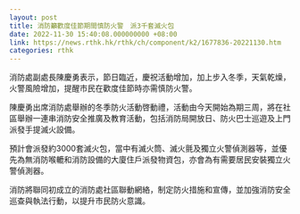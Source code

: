 ```yaml
---
layout: post
title: 消防籲歡度佳節期間慎防火警　派3千套滅火包
date: 2022-11-30 15:40:08.000000000 +08:00
link: https://news.rthk.hk/rthk/ch/component/k2/1677836-20221130.htm
categories: rthk
---
```


消防處副處長陳慶勇表示，節日臨近，慶祝活動增加，加上步入冬季，天氣乾燥，火警風險增加，提醒市民在歡度佳節時亦需慎防火警。

陳慶勇出席消防處舉辦的冬季防火活動啓動禮，活動由今天開始為期三周，將在社區舉辦一連串消防安全推廣及教育活動，包括消防局開放日、防火巴士巡遊及上門派發手提滅火設備。

預計會派發約3000套滅火包，當中有滅火筒、滅火氈及獨立火警偵測器等，並優先為無消防喉轆和消防設備的大廈住戶派發物資包，亦會為有需要居民安裝獨立火警偵測器。

消防將聯同初成立的消防處社區聯動網絡，制定防火措施和宣傳，並加強消防安全巡查與執法行動，以提升市民防火意識。
